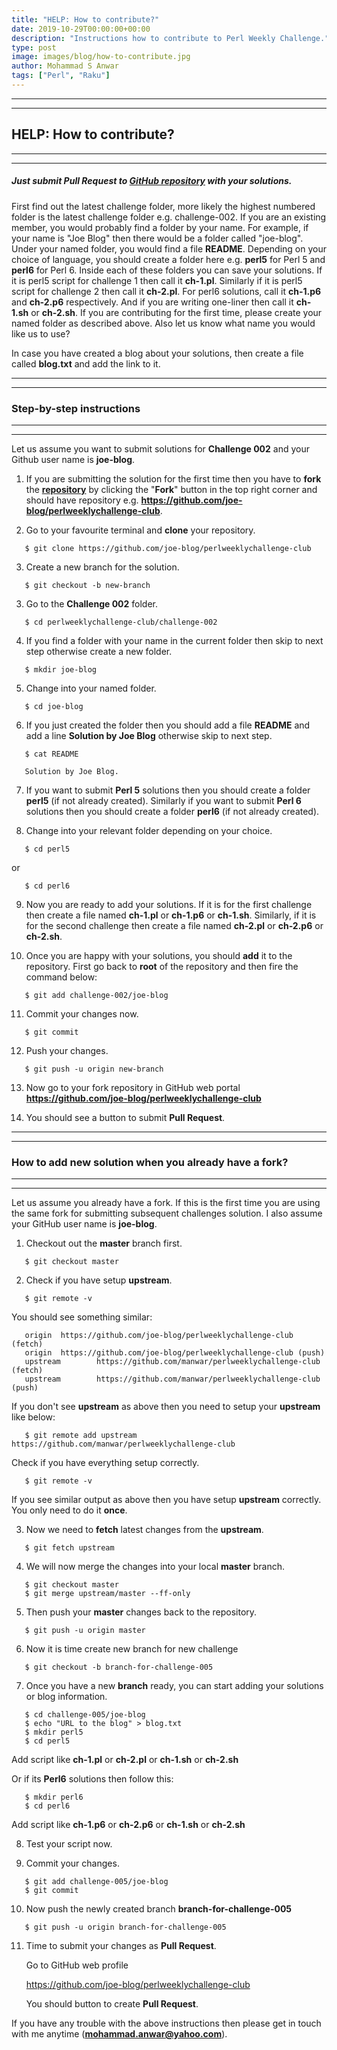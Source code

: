 ```yaml
---
title: "HELP: How to contribute?"
date: 2019-10-29T00:00:00+00:00
description: "Instructions how to contribute to Perl Weekly Challenge."
type: post
image: images/blog/how-to-contribute.jpg
author: Mohammad S Anwar
tags: ["Perl", "Raku"]
---
```

---
---
## HELP: How to contribute?
---
---

##### Just submit Pull Request to [**GitHub repository**](https://github.com/manwar/perlweeklychallenge-club) with your solutions.

First find out the latest challenge folder, more likely the highest numbered folder is the latest challenge folder e.g. challenge-002. If you are an existing member, you would probably find a folder by your name. For example, if your name is "Joe Blog" then there would be a folder called "joe-blog". Under your named folder, you would find a file **README**. Depending on your choice of language, you should create a folder here e.g. **perl5** for Perl 5 and **perl6** for Perl 6. Inside each of these folders you can save your solutions. If it is perl5 script for challenge 1 then call it **ch-1.pl**. Similarly if it is perl5 script for challenge 2 then call it **ch-2.pl**. For perl6 solutions, call it **ch-1.p6** and **ch-2.p6** respectively. And if you are writing one-liner then call it **ch-1.sh** or **ch-2.sh**. If you are contributing for the first time, please create your named folder as described above. Also let us know what name you would like us to use?

In case you have created a blog about your solutions, then create a file called **blog.txt** and add the link to it.

---
---
### Step-by-step instructions
---
---

Let us assume you want to submit solutions for **Challenge 002** and your Github user name is **joe-blog**.

1) If you are submitting the solution for the first time then you have to **fork** the [**repository**](https://github.com/manwar/perlweeklychallenge-club) by clicking the "**Fork**" button in the top right corner and should have repository e.g. **https://github.com/joe-blog/perlweeklychallenge-club**.

2) Go to your favourite terminal and **clone** your repository.
```
   $ git clone https://github.com/joe-blog/perlweeklychallenge-club
```

3) Create a new branch for the solution.
```
   $ git checkout -b new-branch
```

3) Go to the **Challenge 002** folder.
```
   $ cd perlweeklychallenge-club/challenge-002
```

4) If you find a folder with your name in the current folder then skip to next step otherwise create a new folder.
```
   $ mkdir joe-blog
```

5) Change into your named folder.
```
   $ cd joe-blog
```

6) If you just created the folder then you should add a file **README** and add a line **Solution by Joe Blog** otherwise skip to next step.
```
   $ cat README

   Solution by Joe Blog.
```

7) If you want to submit **Perl 5** solutions then you should create a folder **perl5** (if not already created). Similarly if you want to submit **Perl 6** solutions then you should create a folder **perl6** (if not already created).

8) Change into your relevant folder depending on your choice.
```
   $ cd perl5
```
or
```
   $ cd perl6
```

9) Now you are ready to add your solutions. If it is for the first challenge then create a file named **ch-1.pl** or **ch-1.p6** or **ch-1.sh**. Similarly, if it is for the second challenge then create a file named **ch-2.pl** or **ch-2.p6** or **ch-2.sh**.

10) Once you are happy with your solutions, you should **add** it to the repository. First go back to **root** of the repository and then fire the command below:
```
   $ git add challenge-002/joe-blog
```

11) Commit your changes now.
```
   $ git commit
```

12) Push your changes.
```
   $ git push -u origin new-branch
```

13) Now go to your fork repository in GitHub web portal **https://github.com/joe-blog/perlweeklychallenge-club**

14) You should see a button to submit **Pull Request**.

---
---
### How to add new solution when you already have a fork?
---
---

Let us assume you already have a fork. If this is the first time you are using the same fork for submitting subsequent challenges solution. I also assume your GitHub user name is **joe-blog**.

1) Checkout out the **master** branch first.
```
   $ git checkout master
```

2) Check if you have setup **upstream**.
```
   $ git remote -v
```

You should see something similar:
```
   origin  https://github.com/joe-blog/perlweeklychallenge-club (fetch)
   origin  https://github.com/joe-blog/perlweeklychallenge-club (push)
   upstream        https://github.com/manwar/perlweeklychallenge-club (fetch)
   upstream        https://github.com/manwar/perlweeklychallenge-club (push)
```

If you don't see **upstream** as above then you need to setup your **upstream** like below:

```
   $ git remote add upstream https://github.com/manwar/perlweeklychallenge-club
```

Check if you have everything setup correctly.

```
   $ git remote -v
```

If you see similar output as above then you have setup **upstream** correctly. You only need to do it **once**.

3) Now we need to **fetch** latest changes from the **upstream**.

```
   $ git fetch upstream
```

4) We will now merge the changes into your local **master** branch.

```
   $ git checkout master
   $ git merge upstream/master --ff-only
```

5) Then push your **master** changes back to the repository.

```
   $ git push -u origin master
```

6) Now it is time create new branch for new challenge

```
   $ git checkout -b branch-for-challenge-005
```

7) Once you have a new **branch** ready, you can start adding your solutions or blog information.

```
   $ cd challenge-005/joe-blog
   $ echo "URL to the blog" > blog.txt
   $ mkdir perl5
   $ cd perl5
```

Add script like **ch-1.pl** or **ch-2.pl** or **ch-1.sh** or **ch-2.sh**

Or if its **Perl6** solutions then follow this:

```
   $ mkdir perl6
   $ cd perl6
```

Add script like **ch-1.p6** or **ch-2.p6** or **ch-1.sh** or **ch-2.sh**

8) Test your script now.

9) Commit your changes.

```
   $ git add challenge-005/joe-blog
   $ git commit
```

10) Now push the newly created branch **branch-for-challenge-005**

```
   $ git push -u origin branch-for-challenge-005
```

11) Time to submit your changes as **Pull Request**.

    Go to GitHub web profile

    https://github.com/joe-blog/perlweeklychallenge-club

    You should button to create **Pull Request**.

If you have any trouble with the above instructions then please get in touch with me anytime (**mohammad.anwar@yahoo.com**).
